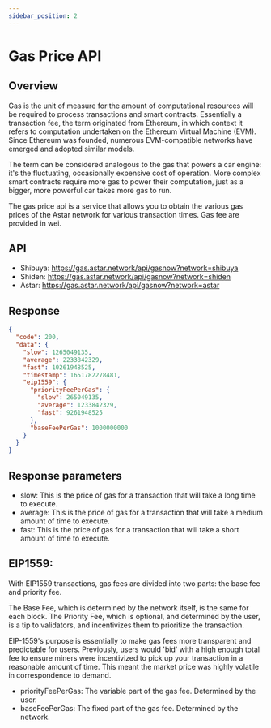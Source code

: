 ```yaml
---
sidebar_position: 2
---
```


# Gas Price API

## Overview

Gas is the unit of measure for the amount of computational resources will be required to process transactions and smart contracts. Essentially a transaction fee, the term originated from Ethereum, in which context it refers to computation undertaken on the Ethereum Virtual Machine (EVM). Since Ethereum was founded, numerous EVM-compatible networks have emerged and adopted similar models.

The term can be considered analogous to the gas that powers a car engine: it's the fluctuating, occasionally expensive cost of operation. More complex smart contracts require more gas to power their computation, just as a bigger, more powerful car takes more gas to run.

The gas price api is a service that allows you to obtain the various gas prices of the Astar network for various transaction times. Gas fee are provided in wei.

## API

- Shibuya: <https://gas.astar.network/api/gasnow?network=shibuya>
- Shiden: <https://gas.astar.network/api/gasnow?network=shiden>
- Astar: <https://gas.astar.network/api/gasnow?network=astar>

## Response

```json
{
  "code": 200,
  "data": {
    "slow": 1265049135,
    "average": 2233842329,
    "fast": 10261948525,
    "timestamp": 1651782278481,
    "eip1559": {
      "priorityFeePerGas": {
        "slow": 265049135,
        "average": 1233842329,
        "fast": 9261948525
      },
      "baseFeePerGas": 1000000000
    }
  }
}
```

## Response parameters

- slow: This is the price of gas for a transaction that will take a long time to execute.
- average: This is the price of gas for a transaction that will take a medium amount of time to execute.
- fast: This is the price of gas for a transaction that will take a short amount of time to execute.

## EIP1559:

With EIP1559 transactions, gas fees are divided into two parts: the base fee and priority fee.

The Base Fee, which is determined by the network itself, is the same for each block.
The Priority Fee, which is optional, and determined by the user, is a tip to validators, and incentivizes them to prioritize the transaction.

EIP-1559's purpose is essentially to make gas fees more transparent and predictable for users. Previously, users would 'bid' with a high enough total fee to ensure miners were incentivized to pick up your transaction in a reasonable amount of time. This meant the market price was highly volatile in correspondence to demand.

- priorityFeePerGas: The variable part of the gas fee. Determined by the user.
- baseFeePerGas: The fixed part of the gas fee. Determined by the network.
